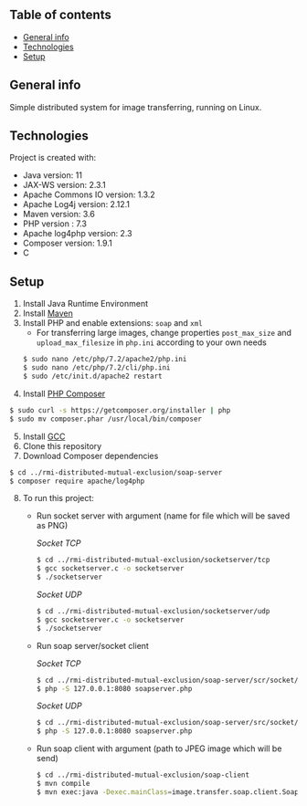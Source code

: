 ## Table of contents
* [General info](#general-info)
* [Technologies](#technologies)
* [Setup](#setup)

## General info
Simple distributed system for image transferring, running on Linux.

## Technologies
Project is created with:
* Java version: 11
* JAX-WS version: 2.3.1
* Apache Commons IO version: 1.3.2
* Apache Log4j version: 2.12.1
* Maven version: 3.6
* PHP version : 7.3
* Apache log4php version: 2.3
* Composer version: 1.9.1
* C

## Setup
1. Install Java Runtime Environment
2. Install [Maven](https://maven.apache.org/install.html)
3. Install PHP and enable extensions: `soap` and `xml`
   - For transferring large images, change properties `post_max_size` and `upload_max_filesize` in `php.ini` according to your own needs
   ```bash
   $ sudo nano /etc/php/7.2/apache2/php.ini
   $ sudo nano /etc/php/7.2/cli/php.ini
   $ sudo /etc/init.d/apache2 restart
   ```
4. Install [PHP Composer](https://getcomposer.org)
```bash
$ sudo curl -s https://getcomposer.org/installer | php
$ sudo mv composer.phar /usr/local/bin/composer
```
5. Install [GCC](https://gcc.gnu.org)
6. Clone this repository
7. Download Composer dependencies
```bash
$ cd ../rmi-distributed-mutual-exclusion/soap-server
$ composer require apache/log4php
```
8. To run this project:
    - Run socket server with argument (name for file which will be saved as PNG)
    
        *Socket TCP*
        ```bash
        $ cd ../rmi-distributed-mutual-exclusion/socketserver/tcp
        $ gcc socketserver.c -o socketserver
        $ ./socketserver
        ```
        *Socket UDP*
        ```bash
        $ cd ../rmi-distributed-mutual-exclusion/socketserver/udp
        $ gcc socketserver.c -o socketserver
        $ ./socketserver
        ```
    - Run soap server/socket client
    
        *Socket TCP*
        ```bash
        $ cd ../rmi-distributed-mutual-exclusion/soap-server/scr/socket/tcp
        $ php -S 127.0.0.1:8080 soapserver.php
        ```
        *Socket UDP*
        ```bash
        $ cd ../rmi-distributed-mutual-exclusion/soap-server/src/socket/udp
        $ php -S 127.0.0.1:8080 soapserver.php
        ```
    - Run soap client with argument (path to JPEG image which will be send)
        ```bash
        $ cd ../rmi-distributed-mutual-exclusion/soap-client
        $ mvn compile
        $ mvn exec:java -Dexec.mainClass=image.transfer.soap.client.SoapClient -Dexec.args='/path/to/image.jpg'
        ```